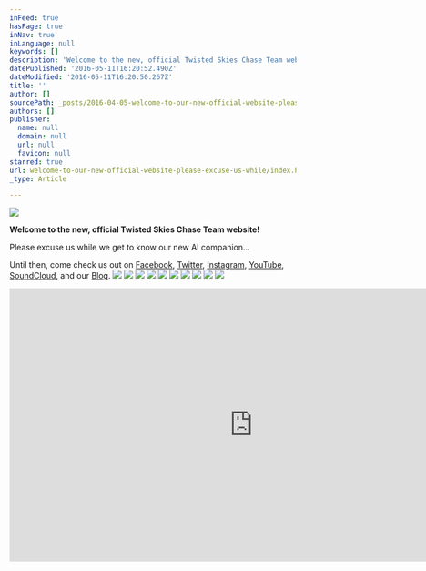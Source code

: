 ```yaml
---
inFeed: true
hasPage: true
inNav: true
inLanguage: null
keywords: []
description: 'Welcome to the new, official Twisted Skies Chase Team website!'
datePublished: '2016-05-11T16:20:52.490Z'
dateModified: '2016-05-11T16:20:50.267Z'
title: ''
author: []
sourcePath: _posts/2016-04-05-welcome-to-our-new-official-website-please-excuse-us-while.md
authors: []
publisher:
  name: null
  domain: null
  url: null
  favicon: null
starred: true
url: welcome-to-our-new-official-website-please-excuse-us-while/index.html
_type: Article

---
```

![](https://the-grid-user-content.s3-us-west-2.amazonaws.com/f2b659b2-516b-44b5-99b0-cbcd1dd9b910.jpg)

**Welcome to the new, official Twisted Skies Chase Team website!**

Please excuse us while we get to know our new AI companion...

Until then, come check us out on [Facebook][0], [Twitter][1], [Instagram][2], [YouTube][3], [SoundCloud][4], and our [Blog][5].
![](https://the-grid-user-content.s3-us-west-2.amazonaws.com/5f90809c-6a06-43b8-a286-a00861d74a90.jpg)
![](https://the-grid-user-content.s3-us-west-2.amazonaws.com/84d0feec-6125-43d1-a1d2-3f5262167907.jpg)
![](https://the-grid-user-content.s3-us-west-2.amazonaws.com/9826dd60-8cdf-4615-8f09-964826aeabb1.jpg)
![](https://the-grid-user-content.s3-us-west-2.amazonaws.com/d0a070f7-ba74-40cb-8131-00f4d8508ddc.png)
![](https://the-grid-user-content.s3-us-west-2.amazonaws.com/afa91437-a539-47bc-85e2-05c6a1b1227f.jpg)
![](https://the-grid-user-content.s3-us-west-2.amazonaws.com/0d6ec370-28f4-4b5b-bcd9-7bb5007d3cb5.jpg)
![](https://the-grid-user-content.s3-us-west-2.amazonaws.com/2ac7b77a-6d03-414c-85c0-daf9f38c1683.jpg)
![](https://the-grid-user-content.s3-us-west-2.amazonaws.com/81915e79-280c-4555-bfa2-86de8ab8aa20.jpg)
![](https://the-grid-user-content.s3-us-west-2.amazonaws.com/c4f9ed31-c839-4321-bb59-a55259c4124a.jpg)
![](https://the-grid-user-content.s3-us-west-2.amazonaws.com/7ee9a2f0-b9a0-4f23-8e34-5eb8d4ddca1f.jpg)

<iframe width="854" height="480" src="https://www.youtube.com/embed/twzYy3aVFQ4" frameborder="0" allowfullscreen="" style=""></iframe>



[0]: https://www.facebook.com/TwistedSkiesChaseTeam/?fref=ts
[1]: https://twitter.com/TwistedSkiesWx
[2]: https://www.instagram.com/twisted_skies_wx/
[3]: https://www.youtube.com/channel/UCVLyoEBqfTemShe0jzl32gQ
[4]: https://soundcloud.com/twistedskieswx
[5]: http://twistedskieswxblog.blogspot.com/